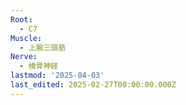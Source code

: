 ```yaml
---
Root:
  - C7
Muscle:
  - 上腕三頭筋
Nerve:
  - 橈骨神経
lastmod: '2025-04-03'
last_edited: 2025-02-27T00:00:00.000Z
---
```



